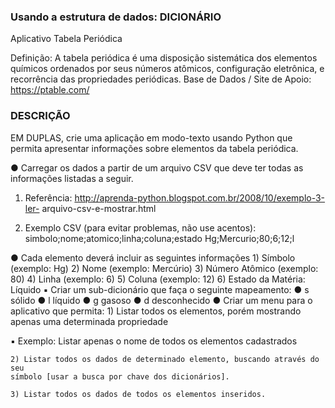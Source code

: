 ### Usando a estrutura de dados: DICIONÁRIO

Aplicativo Tabela Periódica

Definição: A tabela periódica é uma disposição sistemática dos elementos químicos ordenados
por seus números atômicos, configuração eletrônica, e recorrência das propriedades periódicas.
Base de Dados / Site de Apoio: https://ptable.com/

### DESCRIÇÃO
EM DUPLAS, crie uma aplicação em modo-texto usando Python que permita apresentar
informações sobre elementos da tabela periódica.


● Carregar os dados a partir de um arquivo CSV que deve ter todas as informações
listadas a seguir.

1) Referência: http://aprenda-python.blogspot.com.br/2008/10/exemplo-3-ler-
arquivo-csv-e-mostrar.html

2) Exemplo CSV (para evitar problemas, não use acentos):
simbolo;nome;atomico;linha;coluna;estado
Hg;Mercurio;80;6;12;l

● Cada elemento deverá incluir as seguintes informações
    1) Símbolo (exemplo: Hg)
    2) Nome (exemplo: Mercúrio)
    3) Número Atômico (exemplo: 80)
    4) Linha (exemplo: 6)
    5) Coluna (exemplo: 12)
    6) Estado da Matéria: Líquido
        ▪ Criar um sub-dicionário que faça o seguinte mapeamento:
            ● s sólido
            ● l líquido
            ● g gasoso
            ● d desconhecido
● Criar um menu para o aplicativo que permita:
    1) Listar todos os elementos, porém mostrando apenas uma determinada
    propriedade
    
▪ Exemplo: Listar apenas o nome de todos os elementos cadastrados

    2) Listar todos os dados de determinado elemento, buscando através do seu
    símbolo [usar a busca por chave dos dicionários].

    3) Listar todos os dados de todos os elementos inseridos.
